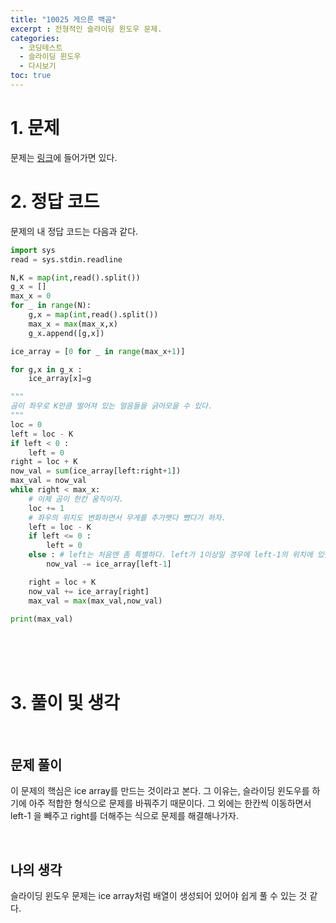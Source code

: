 ```yaml
---
title: "10025 게으른 백곰"
excerpt : 전형적인 슬라이딩 윈도우 문제.
categories:
  - 코딩테스트
  - 슬라이딩 윈도우
  - 다시보기
toc: true
---
```

  
# 1. 문제
문제는 [링크](https://www.acmicpc.net/problem/10025)에 들어가면 있다.

# 2. 정답 코드

문제의 내 정답 코드는 다음과 같다.

```python
import sys
read = sys.stdin.readline

N,K = map(int,read().split())
g_x = []
max_x = 0
for _ in range(N):
    g,x = map(int,read().split())
    max_x = max(max_x,x)
    g_x.append([g,x])

ice_array = [0 for _ in range(max_x+1)]

for g,x in g_x :
    ice_array[x]=g

"""
곰이 좌우로 K만큼 떨어져 있는 얼음들을 긁어모을 수 있다.
"""
loc = 0
left = loc - K
if left < 0 :
    left = 0
right = loc + K
now_val = sum(ice_array[left:right+1])
max_val = now_val
while right < max_x:
    # 이제 곰이 한칸 움직이자.
    loc += 1
    # 좌우의 위치도 변화하면서 무게를 추가햇다 뺐다가 하자.
    left = loc - K
    if left <= 0 :
        left = 0
    else : # left는 처음엔 좀 특별하다. left가 1이상일 경우에 left-1의 위치에 있는 것을 빼주기 시작하자.
        now_val -= ice_array[left-1]

    right = loc + K
    now_val += ice_array[right]
    max_val = max(max_val,now_val)

print(max_val)

```

<br/><br/><br/>

# 3. 풀이 및 생각

<br/>

## 문제 풀이

이 문제의 핵심은 ice array를 만드는 것이라고 본다. 그 이유는, 슬라이딩 윈도우를 하기에
아주 적합한 형식으로 문제를 바꿔주기 때문이다. 그 외에는 한칸씩 이동하면서 left-1 을 빼주고
right를 더해주는 식으로 문제를 해결해나가자.

<br/> 

## 나의 생각

슬라이딩 윈도우 문제는 ice array처럼 배열이 생성되어 있어야 쉽게 풀 수 있는 것 같다.